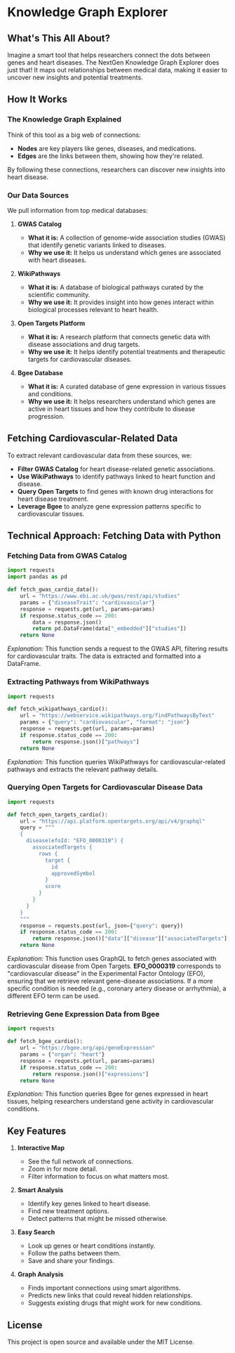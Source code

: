 # Knowledge Graph Explorer

## What's This All About?

Imagine a smart tool that helps researchers connect the dots between genes and heart diseases. The NextGen Knowledge Graph Explorer does just that! It maps out relationships between medical data, making it easier to uncover new insights and potential treatments.

## How It Works

### The Knowledge Graph Explained

Think of this tool as a big web of connections:

- **Nodes** are key players like genes, diseases, and medications.
- **Edges** are the links between them, showing how they're related.

By following these connections, researchers can discover new insights into heart disease.

### Our Data Sources

We pull information from top medical databases:

1. **GWAS Catalog**
   - **What it is:** A collection of genome-wide association studies (GWAS) that identify genetic variants linked to diseases.
   - **Why we use it:** It helps us understand which genes are associated with heart diseases.

2. **WikiPathways**
   - **What it is:** A database of biological pathways curated by the scientific community.
   - **Why we use it:** It provides insight into how genes interact within biological processes relevant to heart health.

3. **Open Targets Platform**
   - **What it is:** A research platform that connects genetic data with disease associations and drug targets.
   - **Why we use it:** It helps identify potential treatments and therapeutic targets for cardiovascular diseases.

4. **Bgee Database**
   - **What it is:** A curated database of gene expression in various tissues and conditions.
   - **Why we use it:** It helps researchers understand which genes are active in heart tissues and how they contribute to disease progression.

## Fetching Cardiovascular-Related Data

To extract relevant cardiovascular data from these sources, we:
- **Filter GWAS Catalog** for heart disease-related genetic associations.
- **Use WikiPathways** to identify pathways linked to heart function and disease.
- **Query Open Targets** to find genes with known drug interactions for heart disease treatment.
- **Leverage Bgee** to analyze gene expression patterns specific to cardiovascular tissues.

## Technical Approach: Fetching Data with Python

### Fetching Data from GWAS Catalog
```python
import requests
import pandas as pd

def fetch_gwas_cardio_data():
    url = "https://www.ebi.ac.uk/gwas/rest/api/studies"
    params = {"diseaseTrait": "cardiovascular"}
    response = requests.get(url, params=params)
    if response.status_code == 200:
        data = response.json()
        return pd.DataFrame(data["_embedded"]["studies"])
    return None
```
*Explanation:* This function sends a request to the GWAS API, filtering results for cardiovascular traits. The data is extracted and formatted into a DataFrame.

### Extracting Pathways from WikiPathways
```python
import requests

def fetch_wikipathways_cardio():
    url = "https://webservice.wikipathways.org/findPathwaysByText"
    params = {"query": "cardiovascular", "format": "json"}
    response = requests.get(url, params=params)
    if response.status_code == 200:
        return response.json()["pathways"]
    return None
```
*Explanation:* This function queries WikiPathways for cardiovascular-related pathways and extracts the relevant pathway details.

### Querying Open Targets for Cardiovascular Disease Data
```python
import requests

def fetch_open_targets_cardio():
    url = "https://api.platform.opentargets.org/api/v4/graphql"
    query = """
    {
      disease(efoId: "EFO_0000319") {
        associatedTargets {
          rows {
            target {
              id
              approvedSymbol
            }
            score
          }
        }
      }
    }
    """
    response = requests.post(url, json={"query": query})
    if response.status_code == 200:
        return response.json()["data"]["disease"]["associatedTargets"]["rows"]
    return None
```
*Explanation:* This function uses GraphQL to fetch genes associated with cardiovascular disease from Open Targets. **EFO_0000319** corresponds to "cardiovascular disease" in the Experimental Factor Ontology (EFO), ensuring that we retrieve relevant gene-disease associations. If a more specific condition is needed (e.g., coronary artery disease or arrhythmia), a different EFO term can be used.

### Retrieving Gene Expression Data from Bgee
```python
import requests

def fetch_bgee_cardio():
    url = "https://bgee.org/api/geneExpression"
    params = {"organ": "heart"}
    response = requests.get(url, params=params)
    if response.status_code == 200:
        return response.json()["expressions"]
    return None
```
*Explanation:* This function queries Bgee for genes expressed in heart tissues, helping researchers understand gene activity in cardiovascular conditions.

## Key Features

1. **Interactive Map**
   - See the full network of connections.
   - Zoom in for more detail.
   - Filter information to focus on what matters most.

2. **Smart Analysis**
   - Identify key genes linked to heart disease.
   - Find new treatment options.
   - Detect patterns that might be missed otherwise.

3. **Easy Search**
   - Look up genes or heart conditions instantly.
   - Follow the paths between them.
   - Save and share your findings.

4. **Graph Analysis**
   - Finds important connections using smart algorithms.
   - Predicts new links that could reveal hidden relationships.
   - Suggests existing drugs that might work for new conditions.

## License

This project is open source and available under the MIT License.
